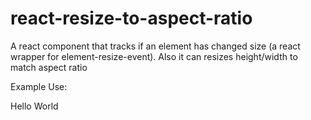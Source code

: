 # react-resize-to-aspect-ratio

A react component that tracks if an element has changed size (a react wrapper for element-resize-event). Also it can resizes height/width to match aspect ratio


Example Use:

<Resize aspectRatio="16:9">
  <div style={{ width: '100%' }}>
    Hello World
  </div>
</Resize>
